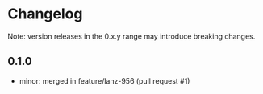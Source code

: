 # Changelog
Note: version releases in the 0.x.y range may introduce breaking changes.

## 0.1.0

- minor: merged in feature/lanz-956 (pull request #1)
